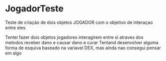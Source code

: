 # JogadorTeste
Teste de criação de dois objetos JOGADOR com o objetivo de interaçao entre eles

Tentei fazer dois objetos jogadores interagirem entre si atraves dos metodos receber dano e causar dano e curar
Tentand desenvolver alguma forma de esquiva baseado na variavel DEX, mas ainda nao consegui pensar em algo

